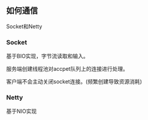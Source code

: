 ## 如何通信
Socket和Netty
### Socket
基于BIO实现，字节流读取和输入。

服务端创建线程池对accpet队列上的连接进行处理。

客户端不会主动关闭socket连接。(频繁创建导致资源消耗)
### Netty
基于NIO实现

